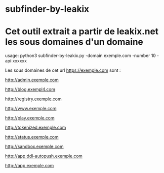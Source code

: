 # subfinder-by-leakix
# Cet outil extrait a partir de leakix.net les sous domaines d'un domaine


usage:  python3 subfinder-by-leakix.py -domain exemple.com -number 10 -api xxxxxx

Les sous domaines de cet url https://exemple.com sont :
 
http://admin.exemple.com

http://blog.exempl4.com

http://registry.exemple.com

http://www.exemple.com

http://play.exemple.com

http://tokenized.exemple.com

http://status.exemple.com

http://sandbox.exemple.com

http://app.ddl-autopush.exemple.com

http://app.exemple.com
